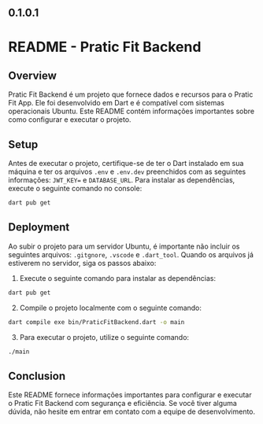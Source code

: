 ## 0.1.0.1

# README - Pratic Fit Backend

## Overview

Pratic Fit Backend é um projeto que fornece dados e recursos para o Pratic Fit App. Ele foi desenvolvido em Dart e é compatível com sistemas operacionais Ubuntu. Este README contém informações importantes sobre como configurar e executar o projeto.

## Setup

Antes de executar o projeto, certifique-se de ter o Dart instalado em sua máquina e ter os arquivos `.env` e `.env.dev` preenchidos com as seguintes informações: `JWT_KEY=` e `DATABASE_URL`. Para instalar as dependências, execute o seguinte comando no console:

```sh
dart pub get
```

## Deployment

Ao subir o projeto para um servidor Ubuntu, é importante não incluir os seguintes arquivos: `.gitgnore`, `.vscode` e `.dart_tool`. Quando os arquivos já estiverem no servidor, siga os passos abaixo:

1. Execute o seguinte comando para instalar as dependências:

```sh
dart pub get
```

2. Compile o projeto localmente com o seguinte comando:

```sh
dart compile exe bin/PraticFitBackend.dart -o main
```

3. Para executar o projeto, utilize o seguinte comando:

```sh
./main
```

## Conclusion

Este README fornece informações importantes para configurar e executar o Pratic Fit Backend com segurança e eficiência. Se você tiver alguma dúvida, não hesite em entrar em contato com a equipe de desenvolvimento.
